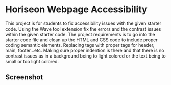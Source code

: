 # Horiseon Webpage Accessibility

  This project is for students to fix accessibility issues with the given starter code. Using the Wave tool extension fix the errors and the contrast issues within the given starter code. The project requirements is to go into the starter code file and clean up the HTML and CSS code to include proper coding semantic elements. Replacing tags with proper tags for header, main, footer...etc. Making sure proper indention is there and that there is no contrast issues as in a background being to light colored or the text being to small or too light colored.

  ## Screenshot

  
